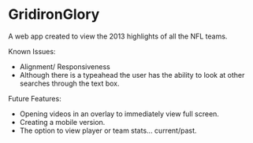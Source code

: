 GridironGlory
=============
A web app created to view the 2013 highlights of all the NFL teams.

Known Issues:
- Alignment/ Responsiveness
- Although there is a typeahead the user has the ability to look at other searches 
    through the text box.


Future Features:
- Opening videos in an overlay to immediately view full screen. 
- Creating a mobile version. 
- The option to view player or team stats... current/past.

